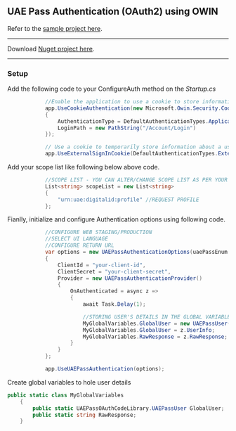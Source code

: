 ## UAE Pass Authentication (OAuth2) using OWIN 

Refer to the [sample project here](https://github.com/sikandaramla/UAEPassOAuthCodeLibrary/blob/master/Demo/UAEPassOAuthDemo/Startup.cs).

***
Download [Nuget project here](https://www.nuget.org/packages/UAEPassOAuth/).

***
### Setup

Add the following code to your ConfigureAuth method on the *Startup.cs*
            
```csharp
            //Enable the application to use a cookie to store information for the signed in user
            app.UseCookieAuthentication(new Microsoft.Owin.Security.Cookies.CookieAuthenticationOptions
            {
                AuthenticationType = DefaultAuthenticationTypes.ApplicationCookie,
                LoginPath = new PathString("/Account/Login")
            });

            // Use a cookie to temporarily store information about a user logging in with a third party login provider
            app.UseExternalSignInCookie(DefaultAuthenticationTypes.ExternalCookie);
```
Add your scope list like following below above code.
```csharp
            //SCOPE LIST - YOU CAN ALTER/CHANGE SCOPE LIST AS PER YOUR REQUIREMENT
            List<string> scopeList = new List<string>
            {
                "urn:uae:digitalid:profile" //REQUEST PROFILE
            };
```
Fianlly, initialize and configure Authentication options using following code.
```csharp
            //CONFIGURE WEB STAGING/PRODUCTION
            //SELECT UI LANGUAGE
            //CONFIGURE RETURN URL
            var options = new UAEPassAuthenticationOptions(uaePassEnum.authenticationType.Staging, uaePassEnum.localeType.English, scopeList, "/account/uaepass")
            {
                ClientId = "your-client-id",
                ClientSecret = "your-client-secret",
                Provider = new UAEPassAuthenticationProvider()
                {
                    OnAuthenticated = async z =>
                    {
                        await Task.Delay(1);

                        //STORING USER'S DETAILS IN THE GLOBAL VARIABLE SO WE CAN ACCESS IT ACROSS THE APP
                        MyGlobalVariables.GlobalUser = new UAEPassUser();
                        MyGlobalVariables.GlobalUser = z.UserInfo;
                        MyGlobalVariables.RawResponse = z.RawResponse;
                    }
                }
            };

            app.UseUAEPassAuthentication(options);
```
Create global variables to hole user details
```csharp
public static class MyGlobalVariables
    {
        public static UAEPassOAuthCodeLibrary.UAEPassUser GlobalUser;
        public static string RawResponse;
    }
```


